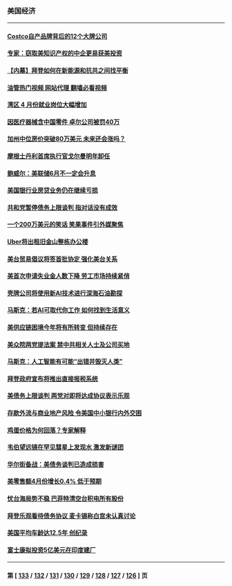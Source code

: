 ### 美国经济
---
#### [Costco自产品牌背后的12个大牌公司](../../pages/ncid1078158/n13999358.md?05220445) 
#### [专家：窃取美知识产权的中企更易获美投资](../../pages/ncid1078158/n14001024.md?05220445) 
#### [【内幕】拜登如何在新能源和抗共之间找平衡](../../pages/ncid1078158/n14001007.md?05220445) 
#### [油管热门视频 网站代理 翻墙必看视频](http://138.2.39.72:81/youtube.html?epic-marker?05220445)
#### [湾区 4 月份就业岗位大幅增加](../../pages/ncid1078158/n14000744.md?05220445) 
#### [因医疗器械含中国零件 卓尔公司被罚40万](../../pages/ncid1078158/n14000672.md?05220445) 
#### [加州中位房价突破80万美元 未来还会涨吗？](../../pages/ncid1078158/n14000614.md?05220445) 
#### [摩根士丹利首席执行官戈尔曼明年卸任](../../pages/ncid1078158/n14000537.md?05220445) 
#### [鲍威尔：美联储6月不一定会升息](../../pages/ncid1078158/n14000568.md?05220445) 
#### [美国银行业房贷业务仍在继续亏损](../../pages/ncid1078158/n14000509.md?05220445) 
#### [共和党暂停债务上限谈判 指对话没有成效](../../pages/ncid1078158/n14000470.md?05220445) 
#### [一个200万美元的笑话 笑果事件引外媒聚焦](../../pages/ncid1078158/n14000272.md?05220445) 
#### [Uber将出租旧金山整栋办公楼](../../pages/ncid1078158/n14000120.md?05220445) 
#### [美台贸易倡议将签首批协定 强化美台关系](../../pages/ncid1078158/n14000054.md?05220445) 
#### [美首次申请失业金人数下降 劳工市场持续紧俏](../../pages/ncid1078158/n13999780.md?05220445) 
#### [壳牌公司将使用新AI技术进行深海石油勘探](../../pages/ncid1078158/n13999213.md?05220445) 
#### [马斯克：若AI可取代你工作 如何找到生活意义](../../pages/ncid1078158/n13999079.md?05220445) 
#### [美供应链困境今年将有所转变 但持续存在](../../pages/ncid1078158/n13999097.md?05220445) 
#### [美众院两党提法案 禁中共相关人士及公司买地](../../pages/ncid1078158/n13999002.md?05220445) 
#### [马斯克：人工智能有可能“出错并毁灭人类”](../../pages/ncid1078158/n13999060.md?05220445) 
#### [拜登政府宣布将推出直接报税系统](../../pages/ncid1078158/n13998966.md?05220445) 
#### [美债务上限谈判 两党对即将达成协议表示乐观](../../pages/ncid1078158/n13998794.md?05220445) 
#### [存款外流与商业地产风险 令美国中小银行内外交困](../../pages/ncid1078158/n13998457.md?05220445) 
#### [鸡蛋价格为何回落？专家解释](../../pages/ncid1078158/n13998478.md?05220445) 
#### [韦伯望远镜在罕见彗星上发现水 激发新谜团](../../pages/ncid1078158/n13998309.md?05220445) 
#### [华尔街备战：美债务谈判已造成损害](../../pages/ncid1078158/n13998286.md?05220445) 
#### [美零售额4月份增长0.4% 低于预期](../../pages/ncid1078158/n13998256.md?05220445) 
#### [忧台海局势不稳 巴菲特清空台积电所有股份](../../pages/ncid1078158/n13998249.md?05220445) 
#### [拜登乐观看待债务协议 麦卡锡称白宫未认真讨论](../../pages/ncid1078158/n13997670.md?05220445) 
#### [美国平均车龄达12.5年 创纪录](../../pages/ncid1078158/n13997415.md?05220445) 
#### [富士康拟投资5亿美元在印度建厂](../../pages/ncid1078158/n13997524.md?05220445) 

---
#### 第 [ [133](./133.md?05220445) / [132](./132.md?05220445) / [131](./131.md?05220445) / [130](./130.md?05220445) / [129](./129.md?05220445) / [128](./128.md?05220445) / [127](./127.md?05220445) / [126](./126.md?05220445) ] 页
